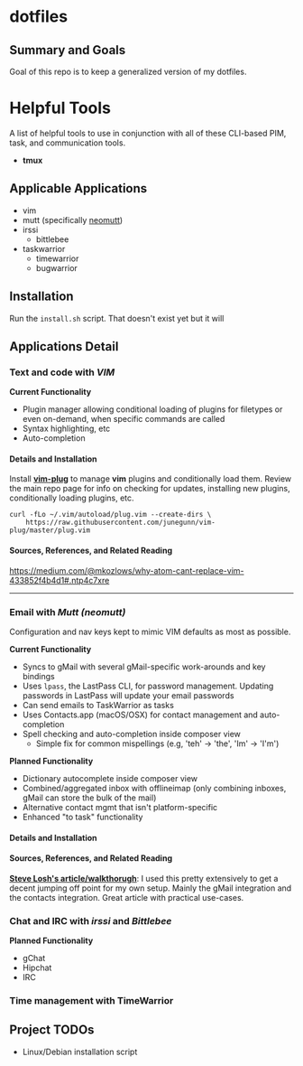 # dotfiles

## Summary and Goals
Goal of this repo is to keep a generalized version of my dotfiles.


# Helpful Tools
A list of helpful tools to use in conjunction with all of these CLI-based PIM, task, and communication tools.
- **tmux**


## Applicable Applications
- vim
- mutt (specifically [neomutt](https://www.neomutt.org))
- irssi
  - bittlebee
- taskwarrior
  - timewarrior
  - bugwarrior


## Installation

Run the `install.sh` script. That doesn't exist yet but it will


## Applications Detail

### Text and code with _VIM_

**Current Functionality**
- Plugin manager allowing conditional loading of plugins for filetypes or even
  on-demand, when specific commands are called
- Syntax highlighting, etc
- Auto-completion

#### Details and Installation
Install [__vim-plug__](https://github.com/junegunn/vim-plug) to manage
__vim__ plugins and conditionally load them. Review the main repo page for
info on checking for updates, installing new plugins, conditionally loading plugins, etc.

```
curl -fLo ~/.vim/autoload/plug.vim --create-dirs \
    https://raw.githubusercontent.com/junegunn/vim-plug/master/plug.vim
```


#### Sources, References, and Related Reading
https://medium.com/@mkozlows/why-atom-cant-replace-vim-433852f4b4d1#.ntp4c7xre

---

### Email with _Mutt (neomutt)_

Configuration and nav keys kept to mimic VIM defaults as most as possible.

**Current Functionality**
- Syncs to gMail with several gMail-specific work-arounds and key bindings
- Uses `lpass`, the LastPass CLI, for password management. Updating passwords
  in LastPass will update your email passwords
- Can send emails to TaskWarrior as tasks
- Uses Contacts.app (macOS/OSX) for contact management and auto-completion
- Spell checking and auto-completion inside composer view
  - Simple fix for common mispellings (e.g, 'teh' -> 'the', 'Im' -> 'I'm')

**Planned Functionality**
- Dictionary autocomplete inside composer view
- Combined/aggregated inbox with offlineimap (only combining inboxes, gMail can store the bulk of the mail)
- Alternative contact mgmt that isn't platform-specific
- Enhanced "to task" functionality

#### Details and Installation
#### Sources, References, and Related Reading
**[Steve Losh's article/walkthorugh](http://stevelosh.com/blog/2012/10/the-homely-mutt/#how-i-use-email)**:
I used this pretty extensively to get a decent jumping off point for my own setup. Mainly the gMail
integration and the contacts integration. Great article with practical use-cases.


### Chat and IRC with _irssi_ and _Bittlebee_

**Planned Functionality**
- gChat
- Hipchat
- IRC


### Time management with **TimeWarrior**


## Project TODOs
- Linux/Debian installation script


